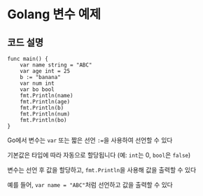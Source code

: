 # Golang 변수 예제

## 코드 설명

```
func main() {
    var name string = "ABC"
    var age int = 25
    b := "banana"
    var num int
    var bo bool
    fmt.Println(name)
    fmt.Println(age)
    fmt.Println(b)
    fmt.Println(num)
    fmt.Println(bo)
}
```

Go에서 변수는 `var` 또는 짧은 선언 `:=`을 사용하여 선언할 수 있다   

기본값은 타입에 따라 자동으로 할당됩니다 (예: `int`는 0, `bool`은 `false`)  

변수는 선언 후 값을 할당하고, `fmt.Println`을 사용해 값을 출력할 수 있다  

 예를 들어, `var name = "ABC"`처럼 선언하고 값을 출력할 수 있다  